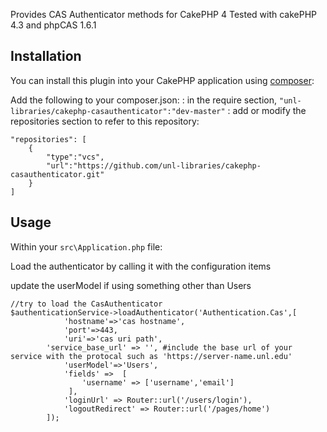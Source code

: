 
Provides CAS Authenticator methods for CakePHP 4
Tested with cakePHP 4.3 and phpCAS 1.6.1 

## Installation

You can install this plugin into your CakePHP application using
[composer](https://getcomposer.org):

Add the following to your composer.json:
: in the require section, `"unl-libraries/cakephp-casauthenticator":"dev-master"`
: add or modify the repositories section to refer to this repository:
```
"repositories": [
	{  	
		"type":"vcs",
		"url":"https://github.com/unl-libraries/cakephp-casauthenticator.git"
	}
]
```


## Usage

Within your `src\Application.php` file:

Load the authenticator by calling it with the configuration items

update the userModel if using something other than Users 
```
//try to load the CasAuthenticator
$authenticationService->loadAuthenticator('Authentication.Cas',[
            'hostname'=>'cas hostname',
            'port'=>443,
            'uri'=>'cas uri path',
	    'service_base_url' => '', #include the base url of your service with the protocal such as 'https://server-name.unl.edu'
            'userModel'=>'Users',
            'fields' =>  [
                'username' => ['username','email']
             ],
            'loginUrl' => Router::url('/users/login'),
            'logoutRedirect' => Router::url('/pages/home')
        ]);
```
